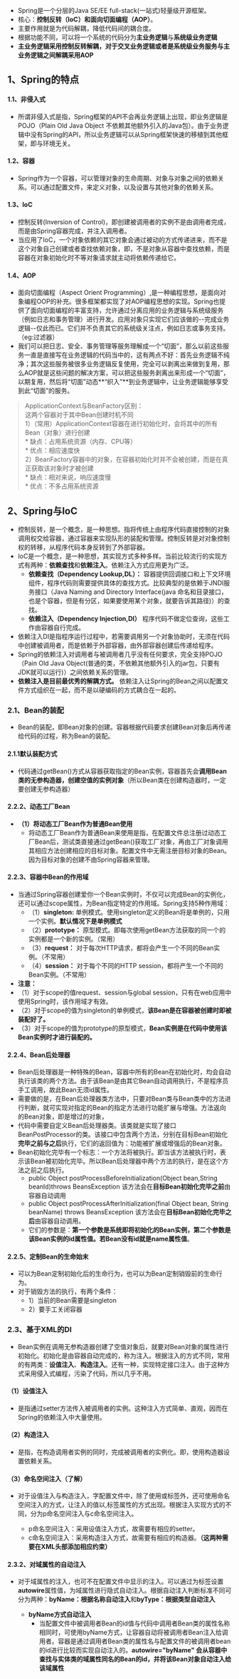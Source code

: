 * Spring是一个分层的Java SE/EE full-stack(一站式)轻量级开源框架。
* 核心：**控制反转（IoC）**和**面向切面编程（AOP）**。
* 主要作用就是为代码解耦，降低代码间的耦合度。
* 根据功能不同，可以将一个系统的代码分为**主业务逻辑**与**系统级业务逻辑**
* **主业务逻辑采用控制反转解耦，对于交叉业务逻辑或者是系统级业务服务与主业务逻辑之间解耦采用AOP**
## 1、Spring的特点
#### 1.1、非侵入式
* 所谓非侵入式是指，Spring框架的API不会再业务逻辑上出现，即业务逻辑是POJO（Plain Old Java Object 不依赖其他额外引入的Java包）。由于业务逻辑中没有Spring的API，所以业务逻辑可以从Spring框架快速的移植到其他框架，即与环境无关。
#### 1.2、容器
* Spring作为一个容器，可以管理对象的生命周期、对象与对象之间的依赖关系。可以通过配置文件，来定义对象，以及设置与其他对象的依赖关系。
#### 1.3、IoC
* 控制反转(Inversion of Control)，即创建被调用者的实例不是由调用者完成，而是由Spring容器完成，并注入调用者。
* 当应用了IoC，一个对象依赖的其它对象会通过被动的方式传递进来，而不是这个对象自己创建或者查找依赖对象，即，不是对象从容器中查找依赖，而是容器在对象初始化时不等对象请求就主动将依赖传递给它。
#### 1.4、AOP
* 面向切面编程（Aspect Orient Programming）,是一种编程思想，是面向对象编程OOP的补充。很多框架都实现了对AOP编程思想的实现。Spring也提供了面向切面编程的丰富支持，允许通过分离应用的业务逻辑与系统级服务（例如日志和事务管理）进行开发。应用对象只实现它们应该做的--完成业务逻辑--仅此而已。它们并不负责其它的系统级关注点，例如日志或事务支持。（eg:过滤器）
* 我们可以把日志、安全、事务管理等服务理解成一个“切面”，那么以前这些服务一直是直接写在业务逻辑的代码当中的，这有两点不好：首先业务逻辑不纯净；其次这些服务被很多业务逻辑反复使用，完全可以剥离出来做到复用，那么AOP就是这些问题的解决方案，可以把这些服务剥离出来形成一个“切面”，以期复用，然后将“切面”动态**“织入”**到业务逻辑中，让业务逻辑能够享受到此“切面”的服务。
>ApplicationContext与BeanFactory区别：<br>
>	  这两个容器对于其中Bean创建时机不同<br>
>	  1）（常用）ApplicationContext容器在进行初始化时，会将其中的所有Bean（对象）进行创建<br>
>	  	*	缺点：占用系统资源（内存、CPU等）<br>
>	  	*	优点：相应速度快<br>
>	  2）BeanFactory容器中的对象，在容器初始化时并不会被创建，而是在真正获取该对象时才被创建<br>
>	  	*	缺点：相对来说，响应速度慢<br>
>	  	*	优点：不多占用系统资源<br>
## 2、Spring与IoC
* 控制反转，是一个概念，是一种思想。指将传统上由程序代码直接控制的对象调用权交给容器，通过容器来实现队形的装配和管理。控制反转是对对象控制权的转移，从程序代码本身反转到了外部容器。
* IoC是一个概念，是一种思想，其实现方式多种多样。当前比较流行的实现方式有两种：**依赖查找**和**依赖注入**。依赖注入方式应用更为广泛。
  * **依赖查找（Dependency Lookup,DL）：** 容器提供回调接口和上下文环境组件，程序代码则需要提供具体的查找方式。比较典型的是依赖于JNDI服务接口（Java Naming and Directory Interface(java 命名和目录接口，也是个容器，但是有分区，如果要使用某个对象，就要告诉其路径)）的查找。
  * **依赖注入（Dependency Injection,DI）** 程序代码不做定位查询，这些工作由容器自行完成。
* 依赖注入DI是指程序运行过程中，若需要调用另一个对象协助时，无须在代码中创建被调用者，而是依赖于外部容器，由外部容器创建后传递给程序。
* Spring的依赖注入对调用者与被调用者几乎没有任何要求，完全支持POJO（Pain Old Java Object(普通的类，不依赖其他额外引入的jar包，只要有JDK就可以运行)）之间依赖关系的管理。
* **依赖注入是目前最优秀的解耦方式。** 依赖注入让Spring的Bean之间以配置文件方式组织在一起，而不是以硬编码的方式耦合在一起的。
### 2.1、Bean的装配
* Bean的装配，即Bean对象的创建。容器根据代码要求创建Bean对象后再传递给代码的过程，称为Bean的装配。
#### 2.1.1默认装配方式
* 代码通过getBean()方式从容器获取指定的Bean实例，容器首先会**调用Bean类的无参构造器，创建空值的实例对象**（所以Bean类在创建构造器时，一定要创建无参构造器）
#### 2.2.2、动态工厂Bean
* **（1）将动态工厂Bean作为普通Bean使用**<br>
  * 将动态工厂Bean作为普通Bean来使用是指，在配置文件总注册过动态工厂Bean后，测试类直接通过getBean()获取工厂对象，再由工厂对象调用其相应方法创建相应的目标对象。配置文件中无需注册目标对象的Bean。因为目标对象的创建不由Spring容器来管理。
#### 2.2.3、容器中Bean的作用域
* 当通过Spring容器创建爱你一个Bean实例时，不仅可以完成Bean的实例化，还可以通过scope属性，为Bean指定特定的作用域。Spring支持5种作用域：
  * （1）**singleton:** 单例模式。使用singleton定义的Bean将是单例的，只用一个实例。**默认情况下是单例模式**
  * （2）**prototype：** 原型模式。即每次使用getBean方法获取的同一个<bean/>的实例都是一个新的实例。（常用）
  * （3）**request：** 对于每次HTTP请求，都将会产生一个不同的Bean实例。（不常用）
  * （4）**session：** 对于每个不同的HTTP session，都将产生一个不同的Bean实例。（不常用）
* **注意：**
 * （1）对于scope的值request、session与global session，只有在web应用中使用Spring时，该作用域才有效。
 * （2）对于scope的值为singleton的单例模式，**该Bean是在容器被创建时即被装配好了。**
 * （3）对于scope的值为prototype的原型模式，**Bean实例是在代码中使用该Bean实例时才进行装配的。**
#### 2.2.4、Bean后处理器
* Bean后处理器是一种特殊的Bean，容器中所有的Bean在初始化时，均会自动执行该类的两个方法。由于该Bean是由其它Bean自动调用执行，不是程序员手工调用，故此Bean无须id属性。
* 需要做的是，在Bean后处理器类方法中，只要对Bean类与Bean类中的方法进行判断，就可实现对指定的Bean的指定方法进行功能扩展与增强。方法返向的Bean对象，即是增过的对象，
* 代码中需要自定义Bean后处理器类。该类就是实现了接口BeanPostProcessor的类。该接口中包含两个方法，分别在目标Bean初始化**完毕之前与之后**执行，它们的返回值为：功能被扩展或增强后的Bean对象。
* Bean初始化完毕有一个标志：一个方法将被执行。即当该方法被执行时，表示该Bean被初始化完毕。所以Bean后处理器中两个方法的执行，是在这个方法之前之后执行。
  * public Object postProcessBeforeInitialization(Object bean,String beanId)throws BeansException  该方法会在**目标Bean初始化完毕之前**由容器自动调用
  * public Object postProcessAfterInitialization(final Object bean, String beanName) throws BeansException  该方法会在**目标Bean初始化完毕之后**由容器自动调用。
  * 它们的参数是：**第一个参数是系统即将初始化的Bean实例，第二个参数是该Bean实例的id属性值。若Bean没有id就是name属性值**。
#### 2.2.5、定制Bean的生命始末
* 可以为Bean定制初始化后的生命行为，也可以为Bean定制销毁前的生命行为。
* 对于销毁方法的执行，有两个条件：
  * 1）当前的Bean需要是singleton
  * 2）要手工关闭容器
### 2.3、基于XML的DI
* Bean实例在调用无参构造器创建了空值对象后，就要对Bean对象的属性进行初始化。初始化是由容器自动完成的，称为注入。根据注入的方式不同，常用的有两类：**设值注入**、**构造注入**。还有一种，实现特定接口注入。由于这种方式采用侵入式编程，污染了代码，所以几乎不用。
#### （1）设值注入
* 是指通过setter方法传入被调用者的实例。这种注入方式简单、直观，因而在Spring的依赖注入中大量使用。
#### （2）构造注入
* 是指，在构造调用者实例的同时，完成被调用者的实例化。即，使用构造器设置依赖关系。
#### （3）命名空间注入（了解）
* 对于设值注入与构造注入，字配置文件中，除了使用<proerty/>或<constructor-arg/>标签外，还可使用命名空间注入的方式，让注入的值以,<bean/>标签属性的方式出现。根据注入实现方式的不同，分为p命名空间注入与c命名空间注入。
  * p命名空间注入：采用设值注入方式，故需要有相应的setter。 
  * c命名空间注入：采用构造注入方式，故需要有相应的构造器。**（这两种需要在XML头部添加相应约束）**
#### 2.3.2、对域属性的自动注入
* 对于域属性的注入，也可不在配置文件中显示的注入。可以通过为<bean/>标签设置**autowire**属性值，为域属性进行隐式自动注入。根据自动注入判断标准不同可分为两种：**byName：根据名称自动注入**和**byType：根据类型自动注入**
  * **byName方式自动注入**<br>
     * 当配置文件中被调用者Bean的id值与代码中调用者Bean类的属性名称相同时，可使用byName方式，让容器自动将被调用者Bean注入给调用者。容器是通过调用者Bean类的属性名与配置文件的被调用者bean的id进行比较而实现自动注入的。**autowire="byName" 会从容器中查找与实体类的域属性同名的Bean的id，并将该Bean对象自动注入给该域属性**
